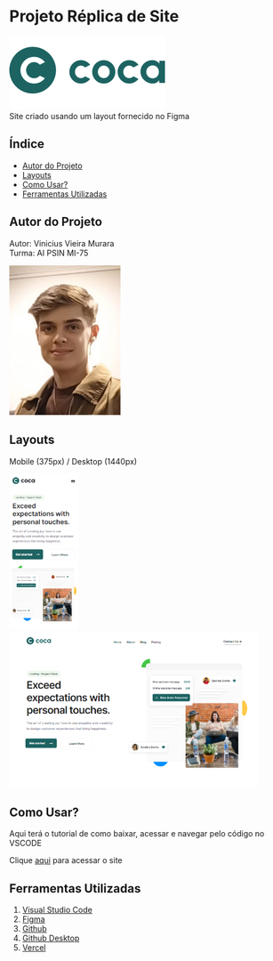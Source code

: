 # Projeto Réplica de Site
![Logo](./img/Logo-2.svg)<br>
Site criado usando um layout fornecido no Figma
<br>

## Índice
- <a href="#autor-do-projeto">Autor do Projeto</a>
- <a href="#layouts">Layouts</a>
- <a href="#como-usar">Como Usar?</a>
- <a href="#ferramentas-utilizadas">Ferramentas Utilizadas</a>

## Autor do Projeto
Autor: Vinicius Vieira Murara<br>
Turma: AI PSIN MI-75

<img style="width: 200px" src="./img/autor.jpeg">


## Layouts
Mobile (375px) / Desktop (1440px)<br>

<img style="width: 124px" src="./img/TelaMobile2.png"> <img style="width: 448px" src="./img/TelaDesktop.png">
<br>

## Como Usar?
Aqui terá o tutorial de como baixar, acessar e navegar pelo código no VSCODE

Clique [aqui](https://site-coca.vercel.app/) para acessar o site
<br>

## Ferramentas Utilizadas
1. [Visual Studio Code](https://code.visualstudio.com/)
2. [Figma](https://www.figma.com/pt-br/)
3. [Github](https://github.com/)
4. [Github Desktop](https://github.com/apps/desktop)
5. [Vercel](https://vercel.com/)